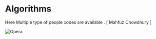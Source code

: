 # Algorithms

Here Multiple type of people codes are available . [ Mahfuz Chowdhury ]

![Opera](https://img.shields.io/badge/Opera-FF1B2D?style=for-the-badge&logo=Opera&logoColor=white)
